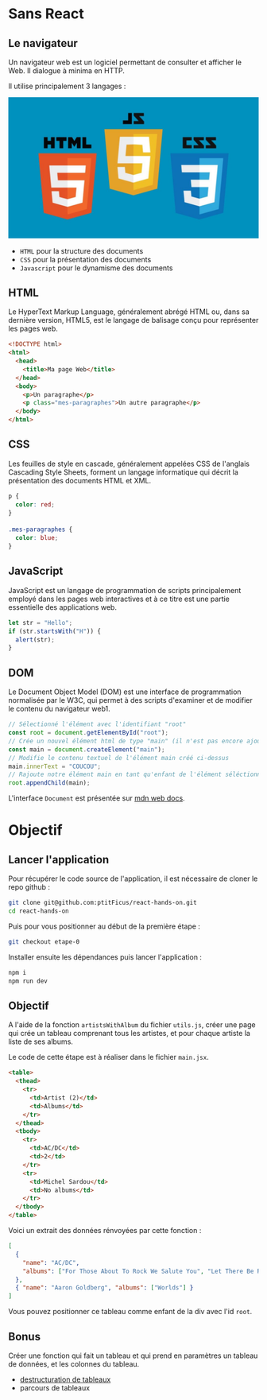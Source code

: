 # Sans React

## Le navigateur

Un navigateur web est un logiciel permettant de consulter et afficher le Web. Il dialogue à minima en HTTP.

Il utilise principalement 3 langages :

![htmlcssjs](../assets/img/html-css-js.jpg)

- `HTML` pour la structure des documents
- `CSS` pour la présentation des documents
- `Javascript` pour le dynamisme des documents

## HTML

Le HyperText Markup Language, généralement abrégé HTML ou, dans sa dernière version, HTML5, est le langage de balisage conçu pour représenter les pages web.

```html
<!DOCTYPE html>
<html>
  <head>
    <title>Ma page Web</title>
  </head>
  <body>
    <p>Un paragraphe</p>
    <p class="mes-paragraphes">Un autre paragraphe</p>
  </body>
</html>
```

## CSS

Les feuilles de style en cascade, généralement appelées CSS de l'anglais Cascading Style Sheets, forment un langage informatique qui décrit la présentation des documents HTML et XML.

```css
p {
  color: red;
}

.mes-paragraphes {
  color: blue;
}
```

## JavaScript

JavaScript est un langage de programmation de scripts principalement employé dans les pages web interactives et à ce titre est une partie essentielle des applications web.

```js
let str = "Hello";
if (str.startsWith("H")) {
  alert(str);
}
```

## DOM

Le Document Object Model (DOM) est une interface de programmation normalisée par le W3C, qui permet à des scripts d'examiner et de modifier le contenu du navigateur web1.

```js
// Sélectionné l'élément avec l'identifiant "root"
const root = document.getElementById("root");
// Crée un nouvel élément html de type "main" (il n'est pas encore ajouté à la page)
const main = document.createElement("main");
// Modifie le contenu textuel de l'élément main créé ci-dessus
main.innerText = "COUCOU";
// Rajoute notre élément main en tant qu'enfant de l'élément séléctionné précédemment
root.appendChild(main);
```

L'interface `Document` est présentée sur [mdn web docs](https://developer.mozilla.org/fr/docs/Web/API/Document).

# Objectif

## Lancer l'application

Pour récupérer le code source de l'application, il est nécessaire de cloner le repo github :

```sh
git clone git@github.com:ptitFicus/react-hands-on.git
cd react-hands-on
```

Puis pour vous positionner au début de la première étape :

```sh
git checkout etape-0
```

Installer ensuite les dépendances puis lancer l'application :

```sh
npm i
npm run dev
```

## Objectif

A l'aide de la fonction `artistsWithAlbum` du fichier `utils.js`, créer une page qui crée un tableau comprenant tous les artistes, et pour chaque artiste la liste de ses albums.

Le code de cette étape est à réaliser dans le fichier `main.jsx`.

```html
<table>
  <thead>
    <tr>
      <td>Artist (2)</td>
      <td>Albums</td>
    </tr>
  </thead>
  <tbody>
    <tr>
      <td>AC/DC</td>
      <td>2</td>
    </tr>
    <tr>
      <td>Michel Sardou</td>
      <td>No albums</td>
    </tr>
  </tbody>
</table>
```

Voici un extrait des données rénvoyées par cette fonction :

```json
[
  {
    "name": "AC/DC",
    "albums": ["For Those About To Rock We Salute You", "Let There Be Rock"]
  },
  { "name": "Aaron Goldberg", "albums": ["Worlds"] }
]
```

Vous pouvez positionner ce tableau comme enfant de la div avec l'id `root`.

## Bonus

Créer une fonction qui fait un tableau et qui prend en paramètres un tableau de données, et les colonnes du tableau.

- [destructuration de tableaux](https://developer.mozilla.org/en-US/docs/Web/JavaScript/Reference/Operators/Destructuring_assignment)
- parcours de tableaux

